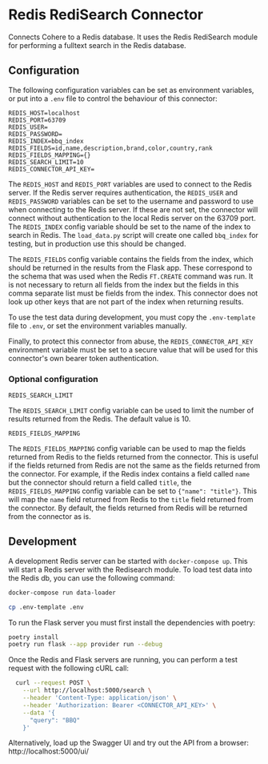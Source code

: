 # Redis RediSearch Connector

Connects Cohere to a Redis database. It uses the Redis RediSearch module for
performing a fulltext search in the Redis database.

## Configuration

The following configuration variables can be set as environment variables, or put into a `.env` file
to control the behaviour of this connector:

```
REDIS_HOST=localhost
REDIS_PORT=63709
REDIS_USER=
REDIS_PASSWORD=
REDIS_INDEX=bbq_index
REDIS_FIELDS=id,name,description,brand,color,country,rank
REDIS_FIELDS_MAPPING={}
REDIS_SEARCH_LIMIT=10
REDIS_CONNECTOR_API_KEY=
```
The `REDIS_HOST` and `REDIS_PORT` variables are used to connect to the Redis server. If the Redis server
requires authentication, the `REDIS_USER` and `REDIS_PASSWORD` variables can be set to the username and
password to use when connecting to the Redis server. If these are not set, the connector will connect
without authentication to the local Redis server on the 63709 port.
The `REDIS_INDEX` config variable should be set to the name of the index to search in Redis. The
`load_data.py` script will create one called `bbq_index` for testing, but in production use this should be changed.

The `REDIS_FIELDS` config variable contains the fields from the index, which should be returned in the
results from the Flask app. These correspond to the schema that was used when the Redis `FT.CREATE` command
was run. It is not necessary to return all fields from the index but the fields in this comma separate list
must be fields from the index. This connector does not look up other keys that are not part of the index
when returning results.

To use the test data during development, you must copy the `.env-template` file to `.env`, or set the
environment variables manually.

Finally, to protect this connector from abuse, the `REDIS_CONNECTOR_API_KEY` environment variable must be set to a secure value that will be used for this connector's own bearer token authentication.

### Optional configuration
```
REDIS_SEARCH_LIMIT
```
The `REDIS_SEARCH_LIMIT` config variable can be used to limit the number of results returned from the Redis. The default value is 10.

```
REDIS_FIELDS_MAPPING
```
The `REDIS_FIELDS_MAPPING` config variable can be used to map the fields returned from Redis to the fields returned from the connector. 
This is useful if the fields returned from Redis are not the same as the fields returned from the connector.
For example, if the Redis index contains a field called `name` but the connector should return a field called `title`, the `REDIS_FIELDS_MAPPING` config variable can be set to `{"name": "title"}`.
This will map the `name` field returned from Redis to the `title` field returned from the connector.
By default, the fields returned from Redis will be returned from the connector as is.

## Development

A development Redis server can be started with `docker-compose up`. This will start a Redis server with the
Redisearch module. To load test data into the Redis db, you can use the following command:

```bash
docker-compose run data-loader
```

```bash
cp .env-template .env
```

To run the Flask server you must first install the dependencies with poetry:

```bash
poetry install
poetry run flask --app provider run --debug
```

Once the Redis and Flask servers are running, you can perform a test request with the following cURL call:

```bash
  curl --request POST \
    --url http://localhost:5000/search \
    --header 'Content-Type: application/json' \
    --header 'Authorization: Bearer <CONNECTOR_API_KEY>' \
    --data '{
      "query": "BBQ"
    }'
```

Alternatively, load up the Swagger UI and try out the API from a browser: http://localhost:5000/ui/
